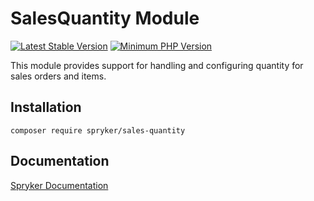 # SalesQuantity Module
[![Latest Stable Version](https://poser.pugx.org/spryker/sales-quantity/v/stable.svg)](https://packagist.org/packages/spryker/sales-quantity)
[![Minimum PHP Version](https://img.shields.io/badge/php-%3E%3D%208.0-8892BF.svg)](https://php.net/)

This module provides support for handling and configuring quantity for sales orders and items.

## Installation

```
composer require spryker/sales-quantity
```

## Documentation

[Spryker Documentation](https://docs.spryker.com)
